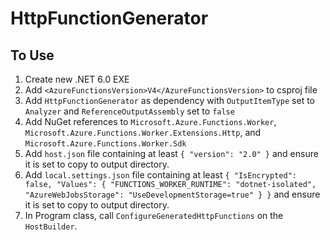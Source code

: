 # HttpFunctionGenerator

## To Use
1. Create new .NET 6.0 EXE
2. Add ```<AzureFunctionsVersion>V4</AzureFunctionsVersion>``` to csproj file
3. Add ```HttpFunctionGenerator``` as dependency with ```OutputItemType``` set to ```Analyzer``` and ```ReferenceOutputAssembly``` set to ```false```
4. Add NuGet references to ```Microsoft.Azure.Functions.Worker```, ```Microsoft.Azure.Functions.Worker.Extensions.Http```, and ```Microsoft.Azure.Functions.Worker.Sdk```
5. Add ```host.json``` file containing at least ```{
  "version": "2.0"
}``` and ensure it is set to copy to output directory.
6. Add ```local.settings.json``` file containing at least ```{
  "IsEncrypted": false,
  "Values": {
    "FUNCTIONS_WORKER_RUNTIME": "dotnet-isolated",
    "AzureWebJobsStorage": "UseDevelopmentStorage=true"
  }
}``` and ensure it is set to copy to output directory.
7. In Program class, call ```ConfigureGeneratedHttpFunctions``` on the ```HostBuilder```.